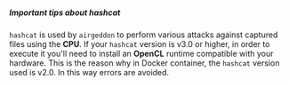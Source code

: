 ##### Important tips about hashcat

`hashcat` is used by `airgeddon` to perform various attacks against captured files using the **CPU**. If your `hashcat` version is v3.0 or higher, in order to execute it you'll need to install an **OpenCL** runtime compatible with your hardware. This is the reason why in Docker container, the `hashcat` version used is v2.0. In this way errors are avoided.